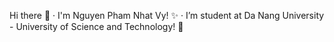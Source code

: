    Hi there 👋
· I'm Nguyen Pham Nhat Vy! ✨
· I’m student at Da Nang University - University of Science and Technology! 🌱

<!--
**nhatvyx1010/nhatvyx1010** is a ✨ _special_ ✨ repository because its `README.md` (this file) appears on your GitHub profile.

Here are some ideas to get you started:

- 🔭 I’m currently working on ...
- 🌱 I’m currently learning ...
- 👯 I’m looking to collaborate on ...
- 🤔 I’m looking for help with ...
- 💬 Ask me about ...
- 📫 How to reach me: ...
- 😄 Pronouns: ...
- ⚡ Fun fact: ...
-->

